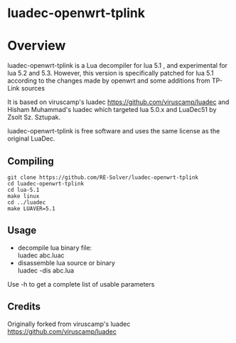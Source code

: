 # luadec-openwrt-tplink


Overview
========

luadec-openwrt-tplink is a Lua decompiler for lua 5.1 , and experimental for lua 5.2 and 5.3.
However, this version is specifically patched for lua 5.1 according to the changes made by openwrt and some additions from TP-Link sources


It is based on viruscamp's luadec https://github.com/viruscamp/luadec and Hisham Muhammad's luadec which targeted lua 5.0.x and LuaDec51 by Zsolt Sz. Sztupak.

luadec-openwrt-tplink  is free software and uses the same license as the original LuaDec.


Compiling
---------
```
git clone https://github.com/RE-Solver/luadec-openwrt-tplink
cd luadec-openwrt-tplink
cd lua-5.1
make linux
cd ../luadec
make LUAVER=5.1
```


Usage
-----
* decompile lua binary file:  
  luadec abc.luac  
* disassemble lua source or binary  
    luadec -dis abc.lua  


Use -h to get a complete list of usable parameters


Credits
-------

Originally forked from viruscamp's luadec https://github.com/viruscamp/luadec

